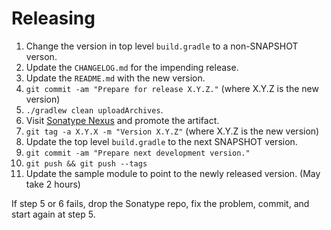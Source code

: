 Releasing
========

 1. Change the version in top level `build.gradle` to a non-SNAPSHOT verson.
 2. Update the `CHANGELOG.md` for the impending release.
 3. Update the `README.md` with the new version.
 4. `git commit -am "Prepare for release X.Y.Z."` (where X.Y.Z is the new version)
 5. `./gradlew clean uploadArchives`.
 6. Visit [Sonatype Nexus](https://oss.sonatype.org/) and promote the artifact.
 7. `git tag -a X.Y.X -m "Version X.Y.Z"` (where X.Y.Z is the new version)
 8. Update the top level `build.gradle` to the next SNAPSHOT version.
 9. `git commit -am "Prepare next development version."`
 10. `git push && git push --tags`
 11. Update the sample module to point to the newly released version. (May take 2 hours)

If step 5 or 6 fails, drop the Sonatype repo, fix the problem, commit, and start again at step 5.